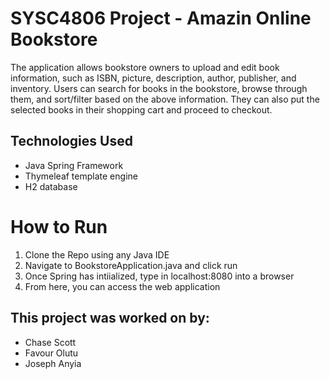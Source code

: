 # SYSC4806 Project - Amazin Online Bookstore
The application allows bookstore owners to upload and edit book information, such as ISBN, picture, description, author, publisher, and inventory. Users can search for books in the bookstore, browse through them, and sort/filter based on the above information. They can also put the selected books in their shopping cart and proceed to checkout.

## Technologies Used
- Java Spring Framework
- Thymeleaf template engine
- H2 database

# How to Run
1. Clone the Repo using any Java IDE
2. Navigate to BookstoreApplication.java and click run
3. Once Spring has intiialized, type in localhost:8080 into a browser
4. From here, you can access the web application

## This project was worked on by:
- Chase Scott
- Favour Olutu
- Joseph Anyia

